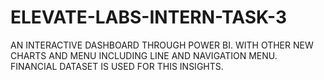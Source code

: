 # ELEVATE-LABS-INTERN-TASK-3
AN INTERACTIVE DASHBOARD THROUGH POWER BI. WITH OTHER NEW CHARTS AND MENU INCLUDING LINE AND NAVIGATION MENU. FINANCIAL DATASET IS USED FOR THIS INSIGHTS. 
